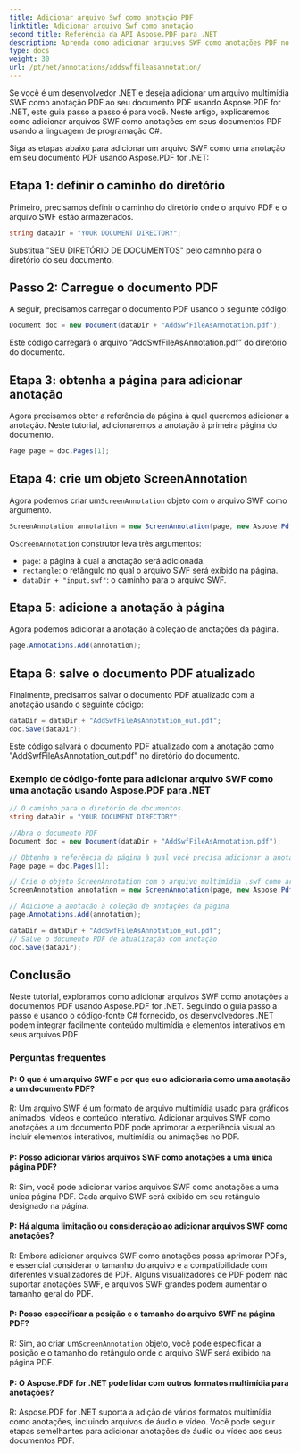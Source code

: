 ```yaml
---
title: Adicionar arquivo Swf como anotação PDF
linktitle: Adicionar arquivo Swf como anotação
second_title: Referência da API Aspose.PDF para .NET
description: Aprenda como adicionar arquivos SWF como anotações PDF no Aspose.PDF for .NET com este guia passo a passo.
type: docs
weight: 30
url: /pt/net/annotations/addswffileasannotation/
---
```

Se você é um desenvolvedor .NET e deseja adicionar um arquivo multimídia SWF como anotação PDF ao seu documento PDF usando Aspose.PDF for .NET, este guia passo a passo é para você. Neste artigo, explicaremos como adicionar arquivos SWF como anotações em seus documentos PDF usando a linguagem de programação C#. 

Siga as etapas abaixo para adicionar um arquivo SWF como uma anotação em seu documento PDF usando Aspose.PDF for .NET:

## Etapa 1: definir o caminho do diretório

Primeiro, precisamos definir o caminho do diretório onde o arquivo PDF e o arquivo SWF estão armazenados. 

```csharp
string dataDir = "YOUR DOCUMENT DIRECTORY";
```

Substitua "SEU DIRETÓRIO DE DOCUMENTOS" pelo caminho para o diretório do seu documento.

## Passo 2: Carregue o documento PDF

A seguir, precisamos carregar o documento PDF usando o seguinte código:

```csharp
Document doc = new Document(dataDir + "AddSwfFileAsAnnotation.pdf");
```

Este código carregará o arquivo “AddSwfFileAsAnnotation.pdf” do diretório do documento.

## Etapa 3: obtenha a página para adicionar anotação

Agora precisamos obter a referência da página à qual queremos adicionar a anotação. Neste tutorial, adicionaremos a anotação à primeira página do documento.

```csharp
Page page = doc.Pages[1];
```

## Etapa 4: crie um objeto ScreenAnnotation

 Agora podemos criar um`ScreenAnnotation` objeto com o arquivo SWF como argumento.

```csharp
ScreenAnnotation annotation = new ScreenAnnotation(page, new Aspose.Pdf.Rectangle(0, 400, 600, 700), dataDir + "input.swf");
```

 O`ScreenAnnotation` construtor leva três argumentos:

- `page`: a página à qual a anotação será adicionada.
- `rectangle`: o retângulo no qual o arquivo SWF será exibido na página.
- `dataDir + "input.swf"`: o caminho para o arquivo SWF.

## Etapa 5: adicione a anotação à página

Agora podemos adicionar a anotação à coleção de anotações da página.

```csharp
page.Annotations.Add(annotation);
```

## Etapa 6: salve o documento PDF atualizado

Finalmente, precisamos salvar o documento PDF atualizado com a anotação usando o seguinte código:

```csharp
dataDir = dataDir + "AddSwfFileAsAnnotation_out.pdf";
doc.Save(dataDir);
```

Este código salvará o documento PDF atualizado com a anotação como "AddSwfFileAsAnnotation_out.pdf" no diretório do documento.

### Exemplo de código-fonte para adicionar arquivo SWF como uma anotação usando Aspose.PDF para .NET

```csharp
// O caminho para o diretório de documentos.
string dataDir = "YOUR DOCUMENT DIRECTORY";

//Abra o documento PDF
Document doc = new Document(dataDir + "AddSwfFileAsAnnotation.pdf");

// Obtenha a referência da página à qual você precisa adicionar a anotação
Page page = doc.Pages[1];

// Crie o objeto ScreenAnnotation com o arquivo multimídia .swf como argumento
ScreenAnnotation annotation = new ScreenAnnotation(page, new Aspose.Pdf.Rectangle(0, 400, 600, 700), dataDir + "input.swf");

// Adicione a anotação à coleção de anotações da página
page.Annotations.Add(annotation);

dataDir = dataDir + "AddSwfFileAsAnnotation_out.pdf";
// Salve o documento PDF de atualização com anotação
doc.Save(dataDir);
```        

## Conclusão

Neste tutorial, exploramos como adicionar arquivos SWF como anotações a documentos PDF usando Aspose.PDF for .NET. Seguindo o guia passo a passo e usando o código-fonte C# fornecido, os desenvolvedores .NET podem integrar facilmente conteúdo multimídia e elementos interativos em seus arquivos PDF.

### Perguntas frequentes

#### P: O que é um arquivo SWF e por que eu o adicionaria como uma anotação a um documento PDF?

R: Um arquivo SWF é um formato de arquivo multimídia usado para gráficos animados, vídeos e conteúdo interativo. Adicionar arquivos SWF como anotações a um documento PDF pode aprimorar a experiência visual ao incluir elementos interativos, multimídia ou animações no PDF.

#### P: Posso adicionar vários arquivos SWF como anotações a uma única página PDF?

R: Sim, você pode adicionar vários arquivos SWF como anotações a uma única página PDF. Cada arquivo SWF será exibido em seu retângulo designado na página.

#### P: Há alguma limitação ou consideração ao adicionar arquivos SWF como anotações?

R: Embora adicionar arquivos SWF como anotações possa aprimorar PDFs, é essencial considerar o tamanho do arquivo e a compatibilidade com diferentes visualizadores de PDF. Alguns visualizadores de PDF podem não suportar anotações SWF, e arquivos SWF grandes podem aumentar o tamanho geral do PDF.

#### P: Posso especificar a posição e o tamanho do arquivo SWF na página PDF?

 R: Sim, ao criar um`ScreenAnnotation` objeto, você pode especificar a posição e o tamanho do retângulo onde o arquivo SWF será exibido na página PDF.

#### P: O Aspose.PDF for .NET pode lidar com outros formatos multimídia para anotações?

R: Aspose.PDF for .NET suporta a adição de vários formatos multimídia como anotações, incluindo arquivos de áudio e vídeo. Você pode seguir etapas semelhantes para adicionar anotações de áudio ou vídeo aos seus documentos PDF.